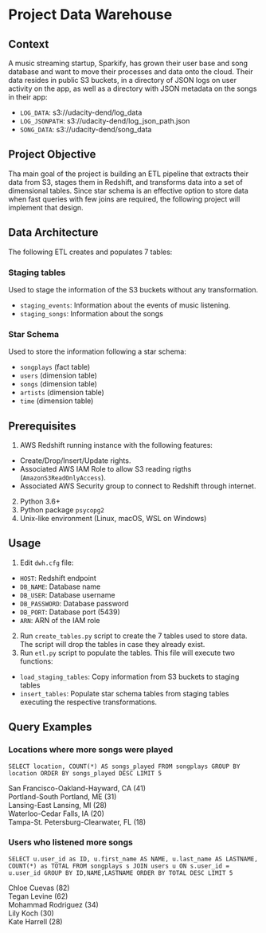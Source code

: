 # Project Data Warehouse
## Context
A music streaming startup, Sparkify, has grown their user base and song database and want to move their processes and data onto the cloud. Their data resides in public S3 buckets, in a directory of JSON logs on user activity on the app, as well as a directory with JSON metadata on the songs in their app:
- ```LOG_DATA```: s3://udacity-dend/log_data
- ```LOG_JSONPATH```: s3://udacity-dend/log_json_path.json
- ```SONG_DATA```: s3://udacity-dend/song_data
## Project Objective
Tha main goal of the project is building an ETL pipeline that extracts their data from S3, stages them in Redshift, and transforms data into a set of dimensional tables. Since star schema is an effective option to store data when fast queries with few joins are required, the following project will implement that design.
## Data Architecture
The following ETL creates and populates 7 tables:
### Staging tables
Used to stage the information of the S3 buckets without any transformation.
- ```staging_events```: Information about the events of music listening.
- ```staging_songs```: Information about the songs
### Star Schema
Used to store the information following a star schema:
- ```songplays``` (fact table)
- ```users```  (dimension table)
- ```songs``` (dimension table)
- ```artists``` (dimension table)
- ```time``` (dimension table)
## Prerequisites
1. AWS Redshift running instance with the following features:
- Create/Drop/Insert/Update rights.
- Associated AWS IAM Role to allow S3 reading rigths (```AmazonS3ReadOnlyAccess```).
- Associated AWS Security group to connect to Redshift through internet.
2. Python 3.6+
3. Python package ```psycopg2```
4. Unix-like environment (Linux, macOS, WSL on Windows)
## Usage
1. Edit ```dwh.cfg``` file:
- ```HOST```: Redshift endpoint
- ```DB_NAME```: Database name
- ```DB_USER```: Database username
- ```DB_PASSWORD```: Database password
- ```DB_PORT```: Database port (5439)
- ```ARN```: ARN of the IAM role

2. Run ```create_tables.py``` script to create the 7 tables used to store data. The script will drop the tables in case they already exist.
3. Run ```etl.py``` script to populate the tables. This file will execute two functions:
- ```load_staging_tables```: Copy information from S3 buckets to staging tables
- ```insert_tables```: Populate star schema tables from staging tables executing the respective transformations.

## Query Examples
### Locations where more songs were played 
```SELECT location, COUNT(*) AS songs_played FROM songplays GROUP BY location ORDER BY songs_played DESC LIMIT 5```  

San Francisco-Oakland-Hayward, CA (41)  
Portland-South Portland, ME	(31)  
Lansing-East Lansing, MI	(28)  
Waterloo-Cedar Falls, IA	(20)  
Tampa-St. Petersburg-Clearwater, FL	(18)

### Users who listened more songs  
```SELECT u.user_id as ID, u.first_name AS NAME, u.last_name AS LASTNAME, COUNT(*) as TOTAL FROM songplays s JOIN users u ON s.user_id = u.user_id GROUP BY ID,NAME,LASTNAME ORDER BY TOTAL DESC LIMIT 5```

Chloe Cuevas (82)  
Tegan Levine (62)  
Mohammad Rodriguez (34)  
Lily Koch (30)  
Kate Harrell (28)
